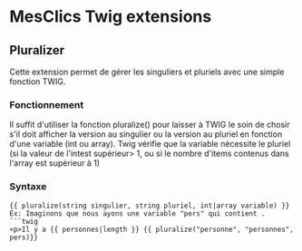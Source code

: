 # MesClics Twig extensions

## Pluralizer
Cette extension permet de gérer les singuliers et pluriels avec une simple fonction TWIG.
### Fonctionnement
Il suffit d'utiliser la fonction pluralize() pour laisser à TWIG le soin de chosir s'il doit afficher la version au singulier ou la version au pluriel en fonction d'une variable (int ou array).
Twig vérifie que la variable nécessite le pluriel (si la valeur de l'intest supérieur> 1, ou si le nombre d'items contenus dans l'array est supérieur à 1)
### Syntaxe
```twig
{{ pluralize(string singulier, string pluriel, int|array variable) }}
Ex: Imaginons que nous ayons une variable "pers" qui contient .
```twig
<p>Il y a {{ personnes|length }} {{ pluralize("personne", "personnes", pers)}}
````


